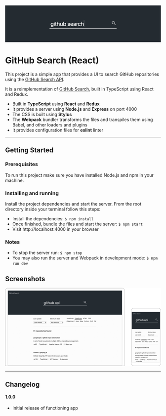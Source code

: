 ![Banner Image](docs/banner.png)

# GitHub Search (React)

This project is a simple app that provides a UI to search GitHub repositories using the [GitHub Search API](https://developer.github.com/v3/search/).

It is a reimplementation of [GitHub Search](https://github.com/garciaalvaro/github-search), built in TypeScript using React and Redux.

- Built in **TypeScript** using **React** and **Redux**
- It provides a server using **Node.js** and **Express** on port 4000
- The CSS is built using **Stylus**
- The **Webpack** bundler transforms the files and transpiles them using Babel, and other loaders and plugins
- It provides configuration files for **eslint** linter

---

## Getting Started

### Prerequisites

To run this project make sure you have installed Node.js and npm in your machine.

### Installing and running

Install the project dependencies and start the server. From the root directory inside your terminal follow this steps:

- Install the dependencies: `$ npm install`
- Once finished, bundle the files and start the server: `$ npm start`
- Visit http://localhost:4000 in your browser

### Notes

- To stop the server run: `$ npm stop`
- You may also run the server and Webpack in development mode: `$ npm run dev`

## Screenshots

![Screenshot Image](docs/screenshot.png)

---

## Changelog

#### 1.0.0

- Initial release of functioning app
